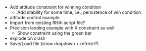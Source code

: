 - Add attitude constraint for winning condition
    - Add stability for some time, i.e., persistence of win condition
- attitude control example
- Import from existing RHAI script file?
- Precision landing example with X constraint as well
    - Show constraint using the green bar
- explode on crash
- Save/Load file (show dropdown + refresh?)
